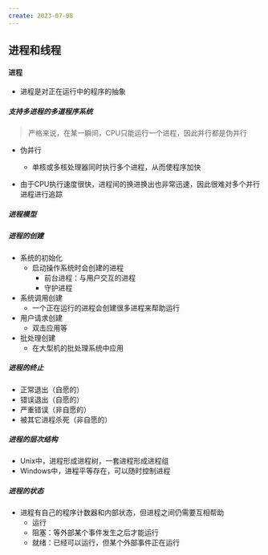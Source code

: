 ```yaml
---
create: 2023-07-08
---
```

## 进程和线程

#### 进程

* 进程是对正在运行中的程序的抽象

##### 支持多进程的多道程序系统

> 严格来说，在某一瞬间，CPU只能运行一个进程，因此并行都是伪并行

* 伪并行
	* 单核或多核处理器同时执行多个进程，从而使程序加快

* 由于CPU执行速度很快，进程间的换进换出也非常迅速，因此很难对多个并行进程进行追踪

##### 进程模型

##### 进程的创建

* 系统的初始化
	* 启动操作系统时会创建的进程
		* 前台进程：与用户交互的进程
		* 守护进程
* 系统调用创建
	* 一个正在运行的进程会创建很多进程来帮助运行
* 用户请求创建
	* 双击应用等
* 批处理创建
	* 在大型机的批处理系统中应用

##### 进程的终止

* 正常退出（自愿的）
* 错误退出（自愿的）
* 严重错误（非自愿的）
* 被其它进程杀死（非自愿的）

##### 进程的层次结构

* Unix中，进程形成进程树，一套进程形成进程组
* Windows中，进程平等存在，可以随时控制进程

##### 进程的状态

* 进程有自己的程序计数器和内部状态，但进程之间仍需要互相帮助
	* 运行
	* 阻塞：等外部某个事件发生之后才能运行
	* 就绪：已经可以运行，但某个外部事件正在运行

